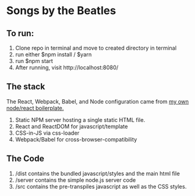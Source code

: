 # Songs by the Beatles

## To run:
1. Clone repo in terminal and move to created directory in terminal 
2. run either $npm install / $yarn
3. run $npm start
4. After running, visit http://localhost:8080/

## The stack
The React, Webpack, Babel, and Node configuration came from [my own node/react boilerplate.](https://github.com/ClarkGH/react-practice/tree/master/boilerplate)

1. Static NPM server hosting a single static HTML file.
2. React and ReactDOM for javascript/template
3. CSS-in-JS via css-loader
4. Webpack/Babel for cross-browser-compatibility

## The Code

1. /dist contains the bundled javascript/styles and the main html file
2. /server contains the simple node.js server code
3. /src contains the pre-transpiles javascript as well as the CSS styles.